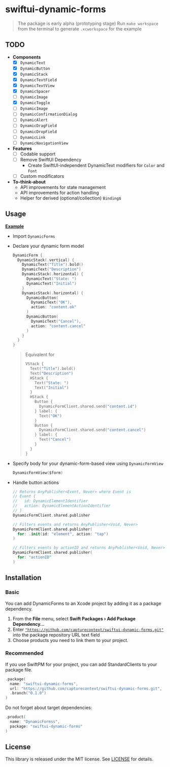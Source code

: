 # swiftui-dynamic-forms

> The package is early alpha (prototyping stage)
> Run `make workspace` from the terminal to generate `.xcworkspace` for the example



## TODO

- **Components**
  - [x] `DynamicText`
  - [x] `DynamicButton`
  - [x] `DynamicStack`
  - [x] `DynamicTextField`
  - [x] `DynamicTextView`
  - [x] `DynamicSpacer`
  - [ ] `DynamicImage`
  - [x] `DynamicToggle`
  - [ ] `DynamicImage`
  - [ ] `DynamicConfirmationDialog`
  - [ ] `DynamicAlert`
  - [ ] `DynamicDragField`
  - [ ] `DynamicDropField`
  - [ ] `DynamicLink`
  - [ ] `DynamicNavigationView`
- **Features**
  - [ ] Codable support
  - [ ] Remove SwiftUI Dependency
    - Create SwiftUI-independent DynamicText modifiers for `Color` and `Font`
  - [ ] Custom modificators
- **To-think-about**
  - API improvements for state management
  - API improvements for action handling
  - Helper for derived (optional/collection) `Binding`s



## Usage

[**Example**](Example/Shared/ContentView.swift)

- Import `DynamicForms`

- Declare your dynamic form model

  ```swift
  DynamicForm {
    DynamicStack(.vertical) {
      DynamicText("Title").bold()
      DynamicText("Description")
      DynamicStack(.horizontal) {
        DynamicText("State: ")
        DynamicText("Initial")
      }
      DynamicStack(.horizontal) {
        DynamicButton(
          DynamicText("OK"),
          action: "content.ok"
        )
        DynamicButton(
          DynamicText("Cancel"),
          action: "content.cancel"
        )
      }
    }
  }
  ```

  > Equivalent for
  >
  > ```swift
  > VStack {
  >   Text("Title").bold()
  >   Text("Description")
  >   HStack {
  >     Text("State: ")
  >     Text("Initial")
  >   }
  >   HStack {
  >     Button { 
  >       DynamicFormClient.shared.send("content.id")
  >     } label: {
  >       Text("OK")
  >     }
  >     Button { 
  >       DynamicFormClient.shared.send("content.cancel")
  >     } label: {
  >       Text("Cancel")
  >     }
  >   }
  > }
  > ```

- Specify body for your dynamic-form-based view using `DynamicFormView`

  ```swift
  DynamicFormView($form)
  ```

- Handle button actions

  ```swift
  // Returns AnyPublisher<Event, Never> where Event is
  // Event {
  //   id: DynamicElementIdentifier
  //   action: DynamicElementActionIdentifier
  // }
  DynamicFormClient.shared.publisher
  
  // Filters events and returns AnyPublisher<Void, Never>
  DynamicFormClient.shared.publisher(
    for: .init(id: "element", action: "tap")
  )
  
  // Filters events by actionID and returns AnyPublisher<Void, Never>
  DynamicFormClient.shared.publisher(
    for: "actionID"
  )
  ```



## Installation

### Basic

You can add DynamicForms to an Xcode project by adding it as a package dependency.

1. From the **File** menu, select **Swift Packages › Add Package Dependency…**
2. Enter [`"https://github.com/capturecontext/swiftui-dynamic-forms.git"`](https://github.com/capturecontext/swiftui-dynamic-forms.git) into the package repository URL text field
3. Choose products you need to link them to your project.

### Recommended

If you use SwiftPM for your project, you can add StandardClients to your package file.

```swift
.package(
  name: "swiftui-dynamic-forms",
  url: "https://github.com/capturecontext/swiftui-dynamic-forms.git", 
  .branch("0.1.0")
)
```

Do not forget about target dependencies:

```swift
.product(
  name: "DynamicFormss", 
  package: "swiftui-dynamic-forms"
)
```



## License

This library is released under the MIT license. See [LICENSE](LICENSE) for details.
